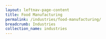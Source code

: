 ```yaml
---
layout: leftnav-page-content
title: Food Manufacturing
permalink: /industries/food-manufacturing/
breadcrumb: Industries
collection_name: industries
---
```

